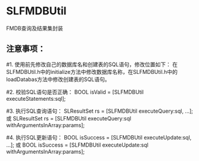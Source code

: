 SLFMDBUtil
==========

FMDB查询及结果集封装

注意事项：
----------
#1. 使用前先修改自己的数据库名和创建表的SQL语句，修改位置如下：
在SLFMDBUtil.h中的initialize方法中修改数据库名称，在SLFMDBUtil.h中的loadDatabas方法中修改创建表的SQL语句。

#2. 校验SQL语句是否正确：
   BOOL isValid = [SLFMDBUtil executeStatements:sql];

#3. 执行SQL查询语句：
   SLResultSet rs = [SLFMDBUtil executeQuery:sql, ...];
   或
   SLResultSet rs = [SLFMDBUtil executeQuery:sql withArgumentsInArray:params];

#4. 执行SQL更新语句：
   BOOL isSuccess = [SLFMDBUtil executeUpdate:sql, ...];
   或
   BOOL isSuccess = [SLFMDBUtil executeUpdate:sql withArgumentsInArray:params];
